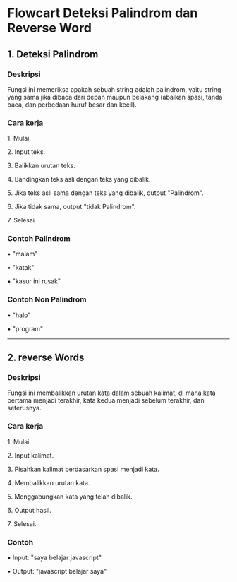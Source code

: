 <!DOCTYPE html>
<html lang="en">

<head>
    <link rel="icon"
          href="data:image/svg+xml,<svg xmlns=%22http://www.w3.org/2000/svg%22 viewBox=%220 0 100 100%22><text y=%22.9em%22 font-size=%2290%22>👀</text></svg>">
   

<body>
    <h1 align="left">Flowcart Deteksi Palindrom dan Reverse Word</h1>
<h2 align="left">1. Deteksi Palindrom</h2>
<h3>Deskripsi</h3>

<p>Fungsi ini memeriksa apakah sebuah string adalah palindrom, yaitu string yang sama jika dibaca dari depan maupun belakang 
    (abaikan spasi, tanda baca, dan perbedaan huruf besar dan kecil).</p>

<h3>Cara kerja</h3>
<p>1. Mulai.</p>
<p>2. Input teks.</p>
<p>3. Balikkan urutan teks.</p>
<p>4. Bandingkan teks asli dengan teks yang dibalik.</p>
<p>5. Jika teks asli sama dengan teks yang dibalik, output "Palindrom".</p>
<p>6. Jika tidak sama, output "tidak Palindrom".</p>
<p>7. Selesai.</p>

<h3>Contoh Palindrom</h3>
<p>• "malam"</p>
<p>• "katak"</p>
<p>• "kasur ini rusak"</p>

<h3>Contoh Non Palindrom</h3>
<p>• "halo"</p>
<p>• "program"</p>
<hr>

<h2 align="left">2. reverse Words</h2>
<h3>Deskripsi</h3>

<p>Fungsi ini membalikkan urutan kata dalam sebuah kalimat, di mana kata pertama menjadi terakhir,
     kata kedua menjadi sebelum terakhir, dan seterusnya.</p>

<h3>Cara kerja</h3>
<p>1. Mulai.</p>
<p>2. Input kalimat.</p>
<p>3. Pisahkan kalimat berdasarkan spasi menjadi kata.</p>
<p>4. Membalikkan urutan kata.</p>
<p>5. Menggabungkan kata yang telah dibalik. </p>
<p>6. Output hasil.</p>
<p>7. Selesai.</p>

<h3>Contoh</h3>
<p>• Input: "saya belajar javascript"</p>
<p>• Output: "javascript belajar saya"</p>
</body>

</html>

